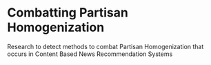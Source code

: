 # Combatting Partisan Homogenization
Research to detect methods to combat Partisan Homogenization that occurs in Content Based News Recommendation Systems
